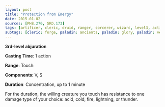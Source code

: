 ```yaml
---
layout: post
title: "Protection from Energy"
date: 2015-01-02
sources: [PHB.270, SRD.173]
tags: [artificer, cleric, druid, ranger, sorcerer, wizard, level3, action, concentration, abjuration]
subtags: [cleric: forge, paladin: ancients, paladin: glory, paladin: vengeance]
---
```


**3rd-level abjuration**

**Casting Time**: 1 action

**Range**: Touch

**Components**: V, S

**Duration**: Concentration, up to 1 minute

For the duration, the willing creature you touch has resistance to one damage type of your choice: acid, cold, fire, lightning, or thunder.
